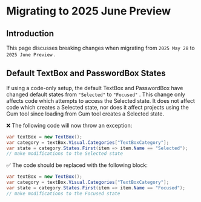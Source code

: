 # Migrating to 2025 June Preview

## Introduction

This page discusses breaking changes when migrating from `2025 May 28` to `2025 June Preview` .

## Default TextBox and PasswordBox States

If using a code-only setup, the default TextBox and PasswordBox have changed default states from `"Selected"` to `"Focused"` . This change only affects code which attempts to access the Selected state. It does not affect code which creates a Selected state, nor does it affect projects using the Gum tool since loading from Gum tool creates a Selected state.

❌ The following code will now throw an exception:

```csharp
var textBox = new TextBox();
var category = textBox.Visual.Categories["TextBoxCategory"];
var state = category.States.First(item => item.Name == "Selected");
// make modifications to the Selected state
```

✅ The code should be replaced with the following block:

```csharp
var textBox = new TextBox();
var category = textBox.Visual.Categories["TextBoxCategory"];
var state = category.States.First(item => item.Name == "Focused");
// make modifications to the Focused state
```
